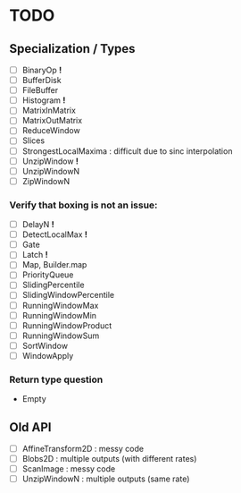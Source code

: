 # TODO

## Specialization / Types

- [ ] BinaryOp          __!__
- [ ] BufferDisk
- [ ] FileBuffer
- [ ] Histogram         __!__
- [ ] MatrixInMatrix
- [ ] MatrixOutMatrix
- [ ] ReduceWindow
- [ ] Slices
- [ ] StrongestLocalMaxima        : difficult due to sinc interpolation
- [ ] UnzipWindow       __!__
- [ ] UnzipWindowN
- [ ] ZipWindowN

### Verify that boxing is not an issue:

- [ ] DelayN            __!__
- [ ] DetectLocalMax    __!__
- [ ] Gate
- [ ] Latch             __!__
- [ ] Map, Builder.map
- [ ] PriorityQueue
- [ ] SlidingPercentile
- [ ] SlidingWindowPercentile
- [ ] RunningWindowMax
- [ ] RunningWindowMin
- [ ] RunningWindowProduct
- [ ] RunningWindowSum
- [ ] SortWindow
- [ ] WindowApply

### Return type question

- Empty

## Old API

- [ ] AffineTransform2D           : messy code
- [ ] Blobs2D                     : multiple outputs (with different rates)
- [ ] ScanImage                   : messy code
- [ ] UnzipWindowN                : multiple outputs (same rate)

